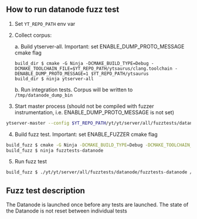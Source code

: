 ## How to run datanode fuzz test

1. Set `YT_REPO_PATH` env var
2. Collect corpus:

    a. Build ytserver-all. Important: set ENABLE_DUMP_PROTO_MESSAGE cmake flag
    ```
    build_dir $ cmake -G Ninja -DCMAKE_BUILD_TYPE=Debug -DCMAKE_TOOLCHAIN_FILE=$YT_REPO_PATH/ytsaurus/clang.toolchain -DENABLE_DUMP_PROTO_MESSAGE=1 $YT_REPO_PATH/ytsaurus 
    build_dir $ ninja ytserver-all
     ```

    b. Run integration tests. Corpus will be written to `/tmp/datanode_dump_bin`
3. Start master process (should not be compiled with fuzzer instrumentation, i.e. ENABLE_DUMP_PROTO_MESSAGE is not set)
```bash
ytserver-master --config $YT_REPO_PATH/yt/yt/server/all/fuzztests/datanode/master.yson
```
4. Build fuzz test. Important: set ENABLE_FUZZER cmake flag
```bash
build_fuzz $ cmake -G Ninja -DCMAKE_BUILD_TYPE=Debug -DCMAKE_TOOLCHAIN_FILE=../ytsaurus/clang.toolchain -DENABLE_FUZZER=ON ../ytsaurus
build_fuzz $ ninja fuzztests-datanode
```
5. Run fuzz test
```bash
build_fuzz $ ./yt/yt/server/all/fuzztests/datanode/fuzztests-datanode /tmp/datanode_dump_bin
```

## Fuzz test description

The Datanode is launched once before any tests are launched. The state of the Datanode is not reset between individual tests
